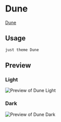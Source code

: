# Dune

[Dune](#)

## Usage

```bash
just theme Dune
```

## Preview

### Light

![Preview of Dune Light](preview-light.png)

### Dark

![Preview of Dune Dark](preview-dark.png)
